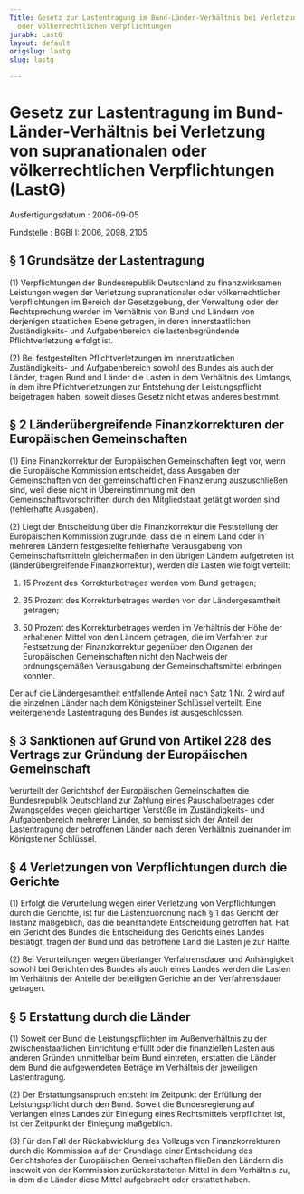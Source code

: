 ```yaml
---
Title: Gesetz zur Lastentragung im Bund-Länder-Verhältnis bei Verletzung von  supranationalen
  oder völkerrechtlichen Verpflichtungen
jurabk: LastG
layout: default
origslug: lastg
slug: lastg

---
```


# Gesetz zur Lastentragung im Bund-Länder-Verhältnis bei Verletzung von  supranationalen oder völkerrechtlichen Verpflichtungen (LastG)

Ausfertigungsdatum
:   2006-09-05

Fundstelle
:   BGBl I: 2006, 2098, 2105



## § 1 Grundsätze der Lastentragung

(1) Verpflichtungen der Bundesrepublik Deutschland zu finanzwirksamen Leistungen wegen der Verletzung supranationaler oder völkerrechtlicher Verpflichtungen im Bereich der Gesetzgebung, der Verwaltung oder der Rechtsprechung werden im Verhältnis von Bund und Ländern von derjenigen staatlichen Ebene getragen, in deren innerstaatlichen Zuständigkeits- und Aufgabenbereich die lastenbegründende Pflichtverletzung erfolgt ist.

(2) Bei festgestellten Pflichtverletzungen im innerstaatlichen Zuständigkeits- und Aufgabenbereich sowohl des Bundes als auch der Länder, tragen Bund und Länder die Lasten in dem Verhältnis des Umfangs, in dem ihre Pflichtverletzungen zur Entstehung der Leistungspflicht beigetragen haben, soweit dieses Gesetz nicht etwas anderes bestimmt.


## § 2 Länderübergreifende Finanzkorrekturen der Europäischen Gemeinschaften

(1) Eine Finanzkorrektur der Europäischen Gemeinschaften liegt vor, wenn die Europäische Kommission entscheidet, dass Ausgaben der Gemeinschaften von der gemeinschaftlichen Finanzierung auszuschließen sind, weil diese nicht in Übereinstimmung mit den Gemeinschaftsvorschriften durch den Mitgliedstaat getätigt worden sind (fehlerhafte Ausgaben).

(2) Liegt der Entscheidung über die Finanzkorrektur die Feststellung der Europäischen Kommission zugrunde, dass die in einem Land oder in mehreren Ländern festgestellte fehlerhafte Verausgabung von Gemeinschaftsmitteln gleichermaßen in den übrigen Ländern aufgetreten ist (länderübergreifende Finanzkorrektur), werden die Lasten wie folgt verteilt:

1.  15 Prozent des Korrekturbetrages werden vom Bund getragen;


2.  35 Prozent des Korrekturbetrages werden von der Ländergesamtheit getragen;


3.  50 Prozent des Korrekturbetrages werden im Verhältnis der Höhe der erhaltenen Mittel von den Ländern getragen, die im Verfahren zur Festsetzung der Finanzkorrektur gegenüber den Organen der Europäischen Gemeinschaften nicht den Nachweis der ordnungsgemäßen Verausgabung der Gemeinschaftsmittel erbringen konnten.



Der auf die Ländergesamtheit entfallende Anteil nach Satz 1 Nr. 2 wird auf die einzelnen Länder nach dem Königsteiner Schlüssel verteilt. Eine weitergehende Lastentragung des Bundes ist ausgeschlossen.


## § 3 Sanktionen auf Grund von Artikel 228 des Vertrags zur Gründung der Europäischen Gemeinschaft

Verurteilt der Gerichtshof der Europäischen Gemeinschaften die Bundesrepublik Deutschland zur Zahlung eines Pauschalbetrages oder Zwangsgeldes wegen gleichartiger Verstöße im Zuständigkeits- und Aufgabenbereich mehrerer Länder, so bemisst sich der Anteil der Lastentragung der betroffenen Länder nach deren Verhältnis zueinander im Königsteiner Schlüssel.


## § 4 Verletzungen von Verpflichtungen durch die Gerichte

(1) Erfolgt die Verurteilung wegen einer Verletzung von Verpflichtungen durch die Gerichte, ist für die Lastenzuordnung nach § 1 das Gericht der Instanz maßgeblich, das die beanstandete Entscheidung getroffen hat. Hat ein Gericht des Bundes die Entscheidung des Gerichts eines Landes bestätigt, tragen der Bund und das betroffene Land die Lasten je zur Hälfte.

(2) Bei Verurteilungen wegen überlanger Verfahrensdauer und Anhängigkeit sowohl bei Gerichten des Bundes als auch eines Landes werden die Lasten im Verhältnis der Anteile der beteiligten Gerichte an der Verfahrensdauer getragen.


## § 5 Erstattung durch die Länder

(1) Soweit der Bund die Leistungspflichten im Außenverhältnis zu der zwischenstaatlichen Einrichtung erfüllt oder die finanziellen Lasten aus anderen Gründen unmittelbar beim Bund eintreten, erstatten die Länder dem Bund die aufgewendeten Beträge im Verhältnis der jeweiligen Lastentragung.

(2) Der Erstattungsanspruch entsteht im Zeitpunkt der Erfüllung der Leistungspflicht durch den Bund. Soweit die Bundesregierung auf Verlangen eines Landes zur Einlegung eines Rechtsmittels verpflichtet ist, ist der Zeitpunkt der Einlegung maßgeblich.

(3) Für den Fall der Rückabwicklung des Vollzugs von Finanzkorrekturen durch die Kommission auf der Grundlage einer Entscheidung des Gerichtshofes der Europäischen Gemeinschaften fließen den Ländern die insoweit von der Kommission zurückerstatteten Mittel in dem Verhältnis zu, in dem die Länder diese Mittel aufgebracht oder erstattet haben.

